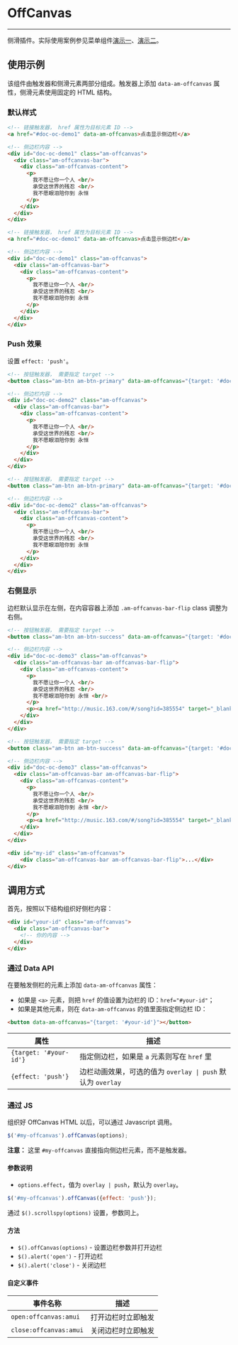 # OffCanvas
---

侧滑插件。实际使用案例参见菜单组件[演示一](/widgets/menu/offcanvas1/0)、[演示二](/widgets/menu/offcanvas1/1)。

## 使用示例

该组件由触发器和侧滑元素两部分组成。触发器上添加 `data-am-offcanvas` 属性，侧滑元素使用固定的 HTML 结构。

### 默认样式

`````html
<!-- 链接触发器， href 属性为目标元素 ID -->
<a href="#doc-oc-demo1" data-am-offcanvas>点击显示侧边栏</a>

<!-- 侧边栏内容 -->
<div id="doc-oc-demo1" class="am-offcanvas">
  <div class="am-offcanvas-bar">
    <div class="am-offcanvas-content">
      <p>
        我不愿让你一个人 <br/>
        承受这世界的残忍 <br/>
        我不愿眼泪陪你到 永恒
      </p>
    </div>
  </div>
</div>
`````

```html
<!-- 链接触发器， href 属性为目标元素 ID -->
<a href="#doc-oc-demo1" data-am-offcanvas>点击显示侧边栏</a>

<!-- 侧边栏内容 -->
<div id="doc-oc-demo1" class="am-offcanvas">
  <div class="am-offcanvas-bar">
    <div class="am-offcanvas-content">
      <p>
        我不愿让你一个人 <br/>
        承受这世界的残忍 <br/>
        我不愿眼泪陪你到 永恒
      </p>
    </div>
  </div>
</div>
```

### Push 效果

设置 `effect: 'push'`。

`````html
<!-- 按钮触发器， 需要指定 target -->
<button class="am-btn am-btn-primary" data-am-offcanvas="{target: '#doc-oc-demo2', effect: 'push'}">点击显示侧边栏</button>

<!-- 侧边栏内容 -->
<div id="doc-oc-demo2" class="am-offcanvas">
  <div class="am-offcanvas-bar">
    <div class="am-offcanvas-content">
      <p>
        我不愿让你一个人 <br/>
        承受这世界的残忍 <br/>
        我不愿眼泪陪你到 永恒
      </p>
    </div>
  </div>
</div>
`````
```html
<!-- 按钮触发器， 需要指定 target -->
<button class="am-btn am-btn-primary" data-am-offcanvas="{target: '#doc-oc-demo2', effect: 'push'}">点击显示侧边栏</button>

<!-- 侧边栏内容 -->
<div id="doc-oc-demo2" class="am-offcanvas">
  <div class="am-offcanvas-bar">
    <div class="am-offcanvas-content">
      <p>
        我不愿让你一个人 <br/>
        承受这世界的残忍 <br/>
        我不愿眼泪陪你到 永恒
      </p>
    </div>
  </div>
</div>
```

### 右侧显示

边栏默认显示在左侧，在内容容器上添加 `.am-offcanvas-bar-flip` class 调整为右侧。

`````html
<!-- 按钮触发器， 需要指定 target -->
<button class="am-btn am-btn-success" data-am-offcanvas="{target: '#doc-oc-demo3'}">右侧显示侧边栏</button>

<!-- 侧边栏内容 -->
<div id="doc-oc-demo3" class="am-offcanvas">
  <div class="am-offcanvas-bar am-offcanvas-bar-flip">
    <div class="am-offcanvas-content">
      <p>
        我不愿让你一个人 <br/>
        承受这世界的残忍 <br/>
        我不愿眼泪陪你到 永恒 <br/>
      </p>
      <p><a href="http://music.163.com/#/song?id=385554" target="_blank">网易音乐</a>      </p>
    </div>
  </div>
</div>
`````
```html
<!-- 按钮触发器， 需要指定 target -->
<button class="am-btn am-btn-success" data-am-offcanvas="{target: '#doc-oc-demo3'}">右侧显示边栏</button>

<!-- 侧边栏内容 -->
<div id="doc-oc-demo3" class="am-offcanvas">
  <div class="am-offcanvas-bar am-offcanvas-bar-flip">
    <div class="am-offcanvas-content">
      <p>
        我不愿让你一个人 <br/>
        承受这世界的残忍 <br/>
        我不愿眼泪陪你到 永恒 <br/>
      </p>
      <p><a href="http://music.163.com/#/song?id=385554" target="_blank">网易音乐</a>      </p>
    </div>
  </div>
</div>
```

```html
<div id="my-id" class="am-offcanvas">
	<div class="am-offcanvas-bar am-offcanvas-bar-flip">...</div>
</div>
```

## 调用方式

首先，按照以下结构组织好侧栏内容：

```html
<div id="your-id" class="am-offcanvas">
  <div class="am-offcanvas-bar">
    <!-- 你的内容 -->
  </div>
</div>
```

### 通过 Data API

在要触发侧栏的元素上添加 `data-am-offcanvas` 属性：

- 如果是 `<a>` 元素，则把 `href` 的值设置为边栏的 ID：`href="#your-id"`；
- 如果是其他元素，则在 `data-am-offcanvas` 的值里面指定侧边栏 ID：

```html
<button data-am-offcanvas="{target: '#your-id'}"></button>
```

<table class="am-table am-table-bd am-table-striped">
  <thead>
  <tr>
    <th>属性</th>
    <th>描述</th>
  </tr>
  </thead>
  <tbody>
  <tr>
    <td><code>{target: '#your-id'}</code></td>
    <td>指定侧边栏，如果是 <code>a</code> 元素则写在 <code>href</code> 里</td>
  </tr>
  <tr>
    <td><code>{effect: 'push'}</code></td>
    <td>边栏动画效果，可选的值为 <code>overlay | push</code> 默认为 <code>overlay</code></td>
  </tr>
  </tbody>
</table>

### 通过 JS

组织好 OffCanvas HTML 以后，可以通过 Javascript 调用。

```javascript
$('#my-offcanvas').offCanvas(options);
```

__注意：__ 这里 `#my-offcanvas` 直接指向侧边栏元素，而不是触发器。

#### 参数说明

- `options.effect`，值为 `overlay | push`，默认为 `overlay`。

```javascript
$('#my-offcanvas').offCanvas({effect: 'push'});
```

通过 `$().scrollspy(options)` 设置，参数同上。

#### 方法

- `$().offCanvas(options)` - 设置边栏参数并打开边栏
- `$().alert('open')` - 打开边栏
- `$().alert('close')` - 关闭边栏

#### 自定义事件

<table class="am-table am-table-bd am-table-striped">
  <thead>
  <tr>
    <th>事件名称</th>
    <th>描述</th>
  </tr>
  </thead>
  <tbody>
  <tr>
    <td><code>open:offcanvas:amui</code></td>
    <td>打开边栏时立即触发</td>
  </tr>
  <tr>
    <td><code>close:offcanvas:amui</code></td>
    <td>关闭边栏时立即触发</td>
  </tr>
  </tbody>
</table>